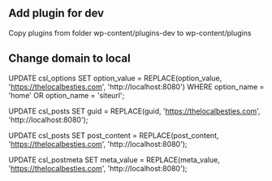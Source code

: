 ## Add plugin for dev
Copy plugins from folder wp-content/plugins-dev to wp-content/plugins

## Change domain to local
UPDATE csl_options 
SET 
    option_value = REPLACE(option_value,
        'https://thelocalbesties.com',
        'http://localhost:8080')
WHERE
    option_name = 'home'
        OR option_name = 'siteurl';

UPDATE csl_posts 
SET 
    guid = REPLACE(guid,
        'https://thelocalbesties.com',
        'http://localhost:8080');

UPDATE csl_posts 
SET 
    post_content = REPLACE(post_content,
        'https://thelocalbesties.com',
        'http://localhost:8080');
        
UPDATE csl_postmeta 
SET 
    meta_value = REPLACE(meta_value,
        'https://thelocalbesties.com',
        'http://localhost:8080');